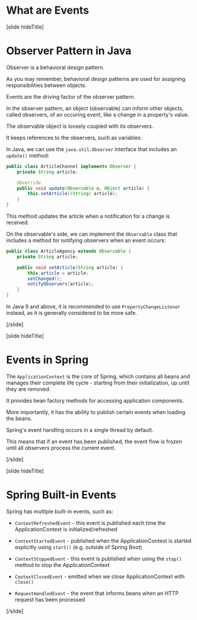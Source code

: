 # What are Events

[slide hideTitle]

# Observer Pattern in Java

Observer is a behavioral design pattern.

As you may remember, behavioral design patterns are used for assigning responsibilities between objects.

Events are the driving factor of the observer pattern.

In the observer pattern, an object (observable) can inform other objects, called observers, of an occuring event, like a change in a property's value.

The observable object is loosely coupled with its observers.

It keeps references to the observers, such as variables.

In Java, we can use the `java.util.Observer` interface that includes an `update()` method:

```java
public class ArticleChannel implements Observer {
    private String article;

    @Override
    public void update(Observable o, Object article) {
        this.setArticle((String) article);
    }
}
```
This method updates the article when a notification for a change is received.

On the observable's side, we can implement the `Observable` class that includes a method for notifying observers when an event occurs:

```java
public class ArticleAgency extends Observable {
    private String article;

    public void setArticle(String article) {
        this.article = article;
        setChanged();
        notifyObservers(article);
    }
}
```

In Java 9 and above, it is recommended to use `PropertyChangeListener` instead, as it is generally considered to be more safe.

[/slide]

[slide hideTitle]

# Events in Spring​

The `ApplicationContext` is the core of Spring, which contains all beans and manages their complete life cycle - starting from their initialization, up until they are removed.

It provides bean factory methods for accessing application components.

More importantly, it has the ability to publish certain events when loading the beans.

Spring's event handling occurs in a single thread by default.

This means that if an event has been published, the event flow is frozen until all observers process the current event.

[/slide]

[slide hideTitle]

# Spring​ Built-in Events

Spring has multiple built-in events, such as:

 - `ContextRefreshedEvent` - this event is published each time the ApplicationContext is initialized/refreshed

- `ContextStartedEvent` - published when the ApplicationContext is started explicitly using `start()` (e.g. outside of Spring Boot)  

- `ContextStoppedEvent` - this event is published when using the `stop()` method to stop the ApplicationContext

- `ContextClosedEvent` - emitted when we close ApplicationContext with `close()`

- `RequestHandledEvent` - the event that informs beans when an HTTP request has been processed

[/slide]